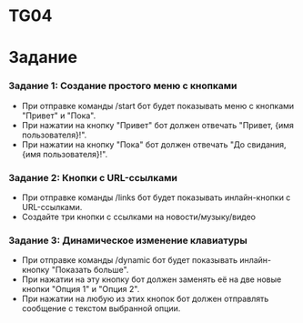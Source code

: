 # TG04
# Задание

### Задание 1: Создание простого меню с кнопками

* При отправке команды /start бот будет показывать меню с кнопками "Привет" и "Пока". 
* При нажатии на кнопку "Привет" бот должен отвечать "Привет, {имя пользователя}!". 
* При нажатии на кнопку "Пока" бот должен отвечать "До свидания, {имя пользователя}!".

### Задание 2: Кнопки с URL-ссылками

* При отправке команды /links бот будет показывать инлайн-кнопки с URL-ссылками. 
* Создайте три кнопки с ссылками на новости/музыку/видео

### Задание 3: Динамическое изменение клавиатуры

* При отправке команды /dynamic бот будет показывать инлайн-кнопку "Показать больше". 
* При нажатии на эту кнопку бот должен заменять её на две новые кнопки "Опция 1" и "Опция 2". 
* При нажатии на любую из этих кнопок бот должен отправлять сообщение с текстом выбранной опции.

